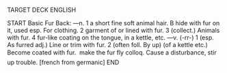TARGET DECK
ENGLISH

START
Basic
Fur
Back: —n. 1 a short fine soft animal hair. B hide with fur on it, used esp. For clothing. 2 garment of or lined with fur. 3 (collect.) Animals with fur. 4 fur-like coating on the tongue, in a kettle, etc. —v. (-rr-) 1 (esp. As furred adj.) Line or trim with fur. 2 (often foll. By up) (of a kettle etc.) Become coated with fur.  make the fur fly colloq. Cause a disturbance, stir up trouble. [french from germanic]
END
